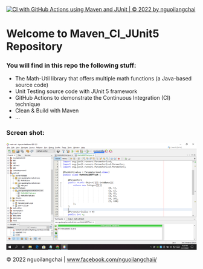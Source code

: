 [![CI with GitHub Actions using Maven and JUnit | © 2022 by nguoilangchai](https://github.com/nguoilangchai/mathutil-junit5/actions/workflows/ci-junit-maven.yml/badge.svg)](https://github.com/nguoilangchai/mathutil-junit5/actions/workflows/ci-junit-maven.yml)

# Welcome to Maven_CI_JUnit5 Repository

### You will find in this repo the following stuff:
* The Math-Util library that offers multiple math functions (a Java-based source code)
* Unit Testing source code with JUnit 5 framework
* GitHub Actions to demonstrate the Continuous Integration (CI) technique
* Clean & Build with Maven
* ...

### Screen shot:
![DDT & TDD with JUnit](https://github.com/nguoilangchai/math-util/blob/main/views/DDT%20with%20JUnit.png)

© 2022 nguoilangchai | www.facebook.com/nguoilangchaii/